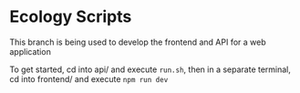 # Ecology Scripts

This branch is being used to develop the frontend and API for a web application

To get started, cd into api/ and execute `run.sh`, then in a separate terminal, cd into frontend/ and execute `npm run dev`